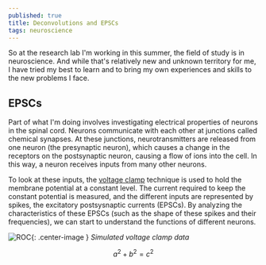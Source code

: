 ```yaml
---
published: true
title: Deconvolutions and EPSCs
tags: neuroscience
---
```


So at the research lab I'm working in this summer, the field of study is in neuroscience. And while that's relatively new and unknown territory for me, I have tried my best to learn and to bring my own experiences and skills to the new problems I face.

##  EPSCs

Part of what I'm doing involves investigating electrical properties of neurons in the spinal cord. Neurons communicate with each other at junctions called chemical synapses. At these junctions, neurotransmitters are released from one neuron (the presynaptic neuron), which causes a change in the receptors on the postsynaptic neuron, causing a flow of ions into the cell. In this way,  a neuron receives inputs from many other neurons.

To look at these inputs, the [voltage clamp](https://en.wikipedia.org/wiki/Voltage_clamp) technique is used to hold the membrane potential at a constant level. The current required to keep the constant potential is measured, and the different inputs are represented by spikes, the excitatory postsysnaptic currents (EPSCs). By analyzing the characteristics of these EPSCs (such as the shape of these spikes and their frequencies), we can start to understand the functions of different neurons.

![ROC]({{site.url}}/public/epsc.png){: .center-image }
*Simulated voltage clamp data*



$$a^2 + b^2 = c^2$$
